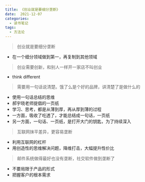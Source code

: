 ```yaml
---
title: 《创业就是要细分垄断》
date:  2021-12-07
categories:
  - 读书笔记
tags:
  - 方法论
---
```


> 创业就是要细分垄断
- 在一个细分领域做到第一，再复制到其他领域

> 创业需要创新，和别人一样开一家店不叫创业
- think different

> 需要用一句话说清楚。饿了么是个好的品牌，讲清楚了是做什么的
- 使用一句话总结的思维
- 郝宇晓老师提倡的一页纸
- 学习、思考，都是从薄到厚，再从厚到薄的过程
- 一方面，吸收了吃透了，才能总结成一句话，一页纸
- 另一方面，一句话、一页纸，是打开大门的钥匙，为了持续深入

> 互联网抹平差异，更容易垄断
- 利用互联网的杠杆
- 用创造性的思维解决问题，降维打击，大幅提升性价比

> 邮件系统做得最好也没有垄断，社交软件做到垄断了
- 不要局限于产品的形式
- 把握客户的根本需求